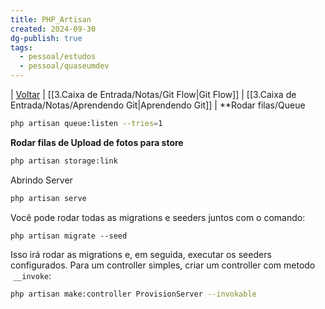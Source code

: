 ```yaml
---
title: PHP_Artisan
created: 2024-09-30
dg-publish: true
tags:
  - pessoal/estudos
  - pessoal/quaseumdev
---
```

| [Voltar](1.LIFE/index) | [[3.Caixa de Entrada/Notas/Git Flow\|Git Flow]] | [[3.Caixa de Entrada/Notas/Aprendendo Git\|Aprendendo Git]] |
**Rodar filas/Queue
```bash
php artisan queue:listen --tries=1
```
**Rodar filas de Upload de fotos para store**
```bash
php artisan storage:link
```
Abrindo Server
```bash
php artisan serve
```
Você pode rodar todas as migrations e seeders juntos com o comando:
```
php artisan migrate --seed
```
Isso irá rodar as migrations e, em seguida, executar os seeders configurados.
Para um controller simples, criar um controller com metodo  `__invoke`:
```bash
php artisan make:controller ProvisionServer --invokable
```
